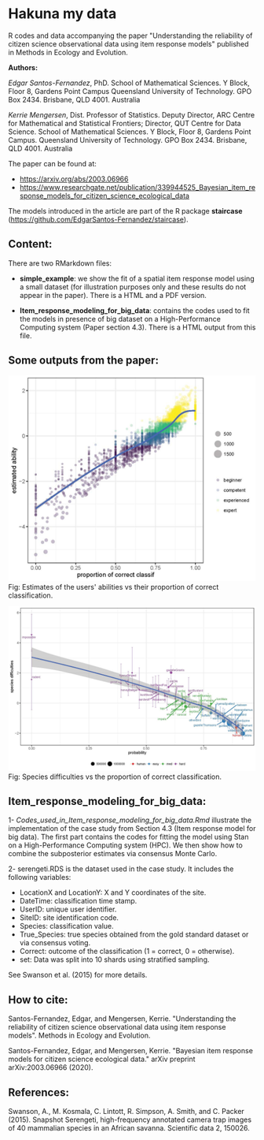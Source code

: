 # Hakuna my data
R codes and data accompanying the paper "Understanding the reliability of citizen science observational data using item response models" published in Methods in Ecology and Evolution.

__Authors:__

*Edgar Santos-Fernandez*, PhD. School of Mathematical Sciences. Y Block, Floor 8, Gardens Point Campus
Queensland University of Technology. GPO Box 2434. Brisbane, QLD 4001. Australia

*Kerrie Mengersen*, Dist. Professor of Statistics. Deputy Director, ARC Centre for Mathematical and Statistical Frontiers;
Director, QUT Centre for Data Science. School of Mathematical Sciences. Y Block, Floor 8, Gardens Point Campus.
Queensland University of Technology. GPO Box 2434. Brisbane, QLD 4001. Australia



The paper can be found at:

* https://arxiv.org/abs/2003.06966
* https://www.researchgate.net/publication/339944525_Bayesian_item_response_models_for_citizen_science_ecological_data

The models introduced in the article are part of the R package **staircase** (https://github.com/EdgarSantos-Fernandez/staircase).



## Content:

There are two RMarkdown files:

* **simple_example**: we show the fit of a spatial item response model using a small dataset (for illustration purposes only and these results do not appear in the paper). There is a HTML and a PDF version.

* **Item_response_modeling_for_big_data**: contains the codes used to fit the models in presence of big dataset on a High-Performance Computing system (Paper section 4.3). There is a HTML output from this file.
 


## Some outputs from the paper:

![Alt text](https://github.com/EdgarSantos-Fernandez/hakuna/blob/main/seren_abil.jpg?raw=true "Title")
Fig: Estimates of the users' abilities vs their proportion of correct classification.

![Alt text](https://github.com/EdgarSantos-Fernandez/hakuna/blob/main/prob_vs_species.jpg?raw=true "Title")
Fig: Species difficulties vs the proportion of correct classification.


## Item_response_modeling_for_big_data:

1- _Codes_used_in_Item_response_modeling_for_big_data.Rmd_ illustrate the implementation of the case study from Section 4.3 (Item response model for big data).
The first part contains the codes for fitting the model using Stan on a High-Performance Computing system (HPC).
We then show how to combine the subposterior estimates via consensus Monte Carlo.


2- serengeti.RDS is the dataset used in the case study. 
It includes the following variables:
-	LocationX and LocationY: X and Y coordinates of the site.
- DateTime: classification time stamp.
-	UserID: unique user identifier.
-	SiteID: site identification code.
- Species: classification value. 
-	True_Species: true species obtained from the gold standard dataset or via consensus voting.
-	Correct: outcome of the classification (1 = correct, 0 = otherwise).
- set: Data was split into 10 shards using stratified sampling. 

See Swanson et al. (2015) for more details.

## How to cite:

Santos-Fernandez, Edgar, and Mengersen, Kerrie. "Understanding the reliability of citizen science observational data using item response models". Methods in Ecology and Evolution.


Santos-Fernandez, Edgar, and Mengersen, Kerrie. "Bayesian item response models for citizen science ecological data." arXiv preprint arXiv:2003.06966 (2020).




## References:

Swanson, A., M. Kosmala, C. Lintott, R. Simpson, A. Smith, and C. Packer (2015).
Snapshot Serengeti, high-frequency annotated camera trap images of 40 mammalian species in an African savanna. Scientific data 2, 150026.



